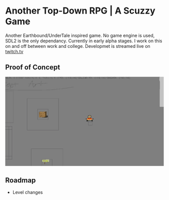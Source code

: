 
# Another Top-Down RPG | A Scuzzy Game

Another Earthbound/UnderTale inspired game.
No game engine is used, SDL2 is the only dependancy. 
Currently in early alpha stages. I work on this on and off between work and college.
Developmet is streamed live on [twitch.tv](https://twitch.tv/0xshawncena121)


## Proof of Concept
![In Game Screenshot](https://github.com/0xKitKoi/ScuzzyGame/blob/master/Scuzzy/data/POC.gif)

## Roadmap

- Level changes

